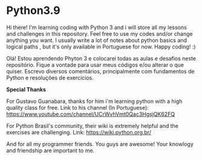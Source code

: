 # Python3.9
Hi there! I'm learning coding with Python 3 and i will store all my lessons and challenges in this repository. 
Feel free to use my codes and/or change anything you want.
I usually write a lot of notes about python basics and logical paths , but it's only available in Portuguese for now.
Happy coding! :)

Olá! Estou aprendendo Phyton 3 e colocarei todas as aulas e desafios neste repositório.
Fique a vontade para usar meus códigos e/ou alterar o que quiser.
Escrevo diversos comentários, principalmente com fundamentos de Python e resoluções de exercícios.

**Special Thanks**

For Gustavo Guanabara, thanks for him i'm learning python with a high quality class for free. 
Link to his channel (In Portuguese): https://www.youtube.com/channel/UCrWvhVmt0Qac3HgsjQK62FQ

For Python Brasil's community, their wiki is extremely helpful and the exercises are challenging.
Link: https://wiki.python.org.br/

And for all my programmer friends. You guys are awesome! Your knowlogy and friendship are important to me.
